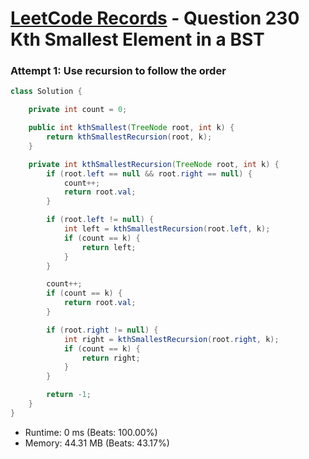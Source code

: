 # [LeetCode Records](../../README.md) - Question 230 Kth Smallest Element in a BST

### Attempt 1: Use recursion to follow the order
```java
class Solution {

    private int count = 0;

    public int kthSmallest(TreeNode root, int k) {
        return kthSmallestRecursion(root, k);
    }

    private int kthSmallestRecursion(TreeNode root, int k) {
        if (root.left == null && root.right == null) {
            count++;
            return root.val;
        }

        if (root.left != null) {
            int left = kthSmallestRecursion(root.left, k);
            if (count == k) {
                return left;
            }
        }

        count++;
        if (count == k) {
            return root.val;
        }

        if (root.right != null) {
            int right = kthSmallestRecursion(root.right, k);
            if (count == k) {
                return right;
            }
        }

        return -1;
    }
}
```
- Runtime: 0 ms (Beats: 100.00%)
- Memory: 44.31 MB (Beats: 43.17%)

<br>
